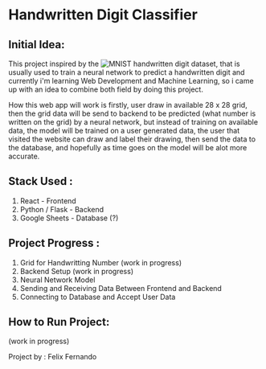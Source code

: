 # Handwritten Digit Classifier

## Initial Idea: 
This project inspired by the ![MNIST](http://yann.lecun.com/exdb/mnist/) handwritten digit dataset, that is usually used to train a neural network to predict a handwritten digit and currently i'm learning Web Development and Machine Learning, so i came up with an idea to combine both field by doing this project. 

How this web app will work is firstly, user draw in available 28 x 28 grid, then the grid data will be send to backend to be predicted (what number is written on the grid) by a neural network, but instead of training on available data, the model will be trained on a user generated data, the user that visited the website can draw and label their drawing, then send the data to the database, and hopefully as time goes on the model will be alot more accurate.

## Stack Used : 
1. React - Frontend 
2. Python / Flask - Backend 
3. Google Sheets - Database (?) 

## Project Progress : 
1. Grid for Handwritting Number (work in progress)
2. Backend Setup (work in progress)
3. Neural Network Model
4. Sending and Receiving Data Between Frontend and Backend
5. Connecting to Database and Accept User Data

## How to Run Project:
(work in progress)

Project by : Felix Fernando
